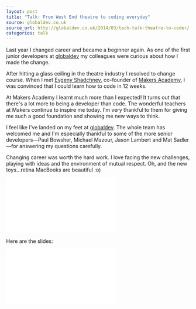 ```yaml
---
layout: post
title: "Talk: From West End theatre to coding everyday"
source: globaldev.co.uk
source_url: http://globaldev.co.uk/2014/03/tech-talk-theatre-to-coder/
categories: talk
---
```

Last year I changed career and became a beginner again. As one of the first
junior developers at [globaldev] my colleagues were curious about how I made
the change.

After hitting a glass ceiling in the theatre industry I resolved to change
course. When I met [Evgeny Shadchnev], co-founder of [Makers Academy], I was
convinced that I could learn how to code in 12 weeks.

At Makers Academy I learnt much more than I expected! It turns out that there's
a lot more to being a developer than code. The wonderful teachers at Makers
continue to inspire me today. I'm very thankful to them for giving me such a
good foundation and showing me new ways to think.

I feel like I've landed on my feet at [globaldev]. The whole team has welcomed
me and I'm especially thankful to some of the more senior developers&mdash;Paul
Bowsher, Michael Mazour, Jason Lambert and Mat Sadler&mdash;for answering my
questions carefully.

Changing career was worth the hard work. I love facing the new challenges,
playing with ideas and the environment of mutual respect. Oh, and the new
toys&hellip;retina MacBooks are beautiful :o)

<div class="embed-container  ratio16x9  vimeo">
    <iframe src="//player.vimeo.com/video/114144583" frameborder="0" webkitallowfullscreen mozallowfullscreen allowfullscreen></iframe>
</div>

Here are the slides:

<div class="embed-container  ratio16x9  slideshare">
    <iframe src="//www.slideshare.net/slideshow/embed_code/42636269" frameborder="0" marginwidth="0" marginheight="0" scrolling="no"></iframe>
</div>

[globaldev]: http://globaldev.co.uk
[Makers Academy]: http://www.makersacademy.com
[Evgeny Shadchnev]: http://twitter.com/shadchnev
